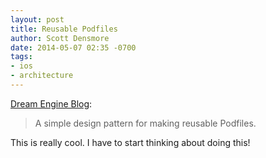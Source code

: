 ```yaml
---
layout: post
title: Reusable Podfiles
author: Scott Densmore
date: 2014-05-07 02:35 -0700
tags:
- ios
- architecture
---
```


[Dream Engine Blog](http://blog.dreamengine.com/post/introducing-cocoapods-podules):

> A simple design pattern for making reusable Podfiles.

This is really cool. I have to start thinking about doing this!